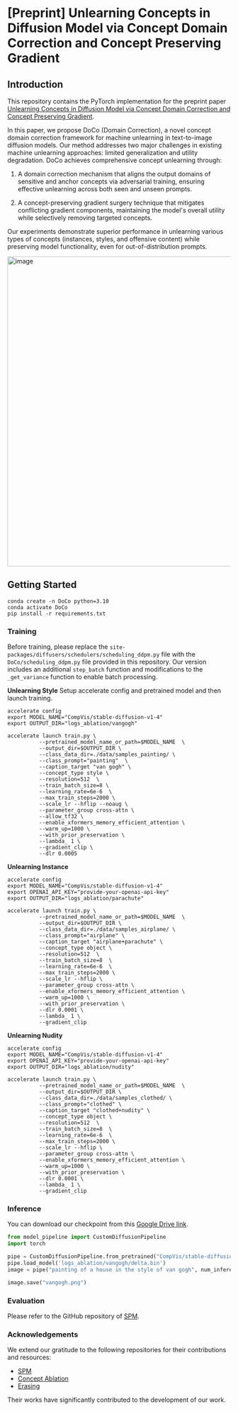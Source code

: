 # [Preprint] Unlearning Concepts in Diffusion Model via Concept Domain Correction and Concept Preserving Gradient
## Introduction
This repository contains the PyTorch implementation for the preprint paper [Unlearning Concepts in Diffusion Model via Concept Domain Correction and Concept Preserving Gradient](https://arxiv.org/abs/2405.15304).

In this paper, we propose DoCo (Domain Correction), a novel concept domain correction framework for machine unlearning in text-to-image diffusion models. Our method addresses two major challenges in existing machine unlearning approaches: limited generalization and utility degradation. DoCo achieves comprehensive concept unlearning through:

1. A domain correction mechanism that aligns the output domains of sensitive and anchor concepts via adversarial training, ensuring effective unlearning across both seen and unseen prompts.

2. A concept-preserving gradient surgery technique that mitigates conflicting gradient components, maintaining the model's overall utility while selectively removing targeted concepts.

Our experiments demonstrate superior performance in unlearning various types of concepts (instances, styles, and offensive content) while preserving model functionality, even for out-of-distribution prompts.

<img width="700" alt="image" src="https://github.com/user-attachments/assets/3b3fd95c-7b2d-4843-bf5b-4d8fe6498718">

## Getting Started
```
conda create -n DoCo python=3.10
conda activate DoCo
pip install -r requirements.txt
```

### Training
Before training, please replace the `site-packages/diffusers/schedulers/scheduling_ddpm.py` file with the `DoCo/scheduling_ddpm.py` file provided in this repository. Our version includes an additional `step_batch` function and modifications to the `_get_variance` function to enable batch processing.

**Unlearning Style**
Setup accelerate config and pretrained model and then launch training. 

```
accelerate config
export MODEL_NAME="CompVis/stable-diffusion-v1-4"
export OUTPUT_DIR="logs_ablation/vangogh"

accelerate launch train.py \
          --pretrained_model_name_or_path=$MODEL_NAME  \
          --output_dir=$OUTPUT_DIR \
          --class_data_dir=./data/samples_painting/ \
          --class_prompt="painting"  \
          --caption_target "van gogh" \
          --concept_type style \
          --resolution=512  \
          --train_batch_size=8 \
          --learning_rate=6e-6  \
          --max_train_steps=2000 \
          --scale_lr --hflip --noaug \
          --parameter_group cross-attn \
          --allow_tf32 \
          --enable_xformers_memory_efficient_attention \
          --warm_up=1000 \
          --with_prior_preservation \
          --lambda_ 1 \
          --gradient_clip \
          --dlr 0.0005
```


**Unlearning Instance**
```
accelerate config
export MODEL_NAME="CompVis/stable-diffusion-v1-4"
export OPENAI_API_KEY="provide-your-openai-api-key"
export OUTPUT_DIR="logs_ablation/parachute"

accelerate launch train.py \
          --pretrained_model_name_or_path=$MODEL_NAME  \
          --output_dir=$OUTPUT_DIR \
          --class_data_dir=./data/samples_airplane/ \
          --class_prompt="airplane" \
          --caption_target "airplane+parachute" \
          --concept_type object \
          --resolution=512  \
          --train_batch_size=8  \
          --learning_rate=6e-6  \
          --max_train_steps=2000 \
          --scale_lr --hflip \
          --parameter_group cross-attn \
          --enable_xformers_memory_efficient_attention \
          --warm_up=1000 \
          --with_prior_preservation \
          --dlr 0.0001 \
          --lambda_ 1 \
          --gradient_clip
```


**Unlearning Nudity**
```
accelerate config
export MODEL_NAME="CompVis/stable-diffusion-v1-4"
export OPENAI_API_KEY="provide-your-openai-api-key"
export OUTPUT_DIR="logs_ablation/nudity"

accelerate launch train.py \
          --pretrained_model_name_or_path=$MODEL_NAME  \
          --output_dir=$OUTPUT_DIR \
          --class_data_dir=./data/samples_clothed/ \
          --class_prompt="clothed" \
          --caption_target "clothed+nudity" \
          --concept_type object \
          --resolution=512  \
          --train_batch_size=8  \
          --learning_rate=6e-6  \
          --max_train_steps=2000 \
          --scale_lr --hflip \
          --parameter_group cross-attn \
          --enable_xformers_memory_efficient_attention \
          --warm_up=1000 \
          --with_prior_preservation \
          --dlr 0.0001 \
          --lambda_ 1 \
          --gradient_clip
```

### Inference
You can download our checkpoint from this [Google Drive link](https://drive.google.com/drive/folders/1xPe4BDUa2Rn8jQ90-Onr4kq6Mr4Oip7f?usp=sharing).

```python
from model_pipeline import CustomDiffusionPipeline
import torch

pipe = CustomDiffusionPipeline.from_pretrained("CompVis/stable-diffusion-v1-4", torch_dtype=torch.float16).to("cuda")
pipe.load_model('logs_ablation/vangogh/delta.bin')
image = pipe("painting of a house in the style of van gogh", num_inference_steps=50, guidance_scale=6., eta=1.).images[0]

image.save("vangogh.png")
```

### Evaluation
Please refer to the GitHub repository of [SPM](https://github.com/Con6924/SPM).

### Acknowledgements
We extend our gratitude to the following repositories for their contributions and resources:

- [SPM](https://github.com/Con6924/SPM)
- [Concept Ablation](https://github.com/nupurkmr9/concept-ablation)
- [Erasing](https://github.com/rohitgandikota/erasing)

Their works have significantly contributed to the development of our work.

